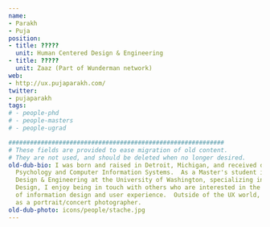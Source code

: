 ```yaml
---
name:
- Parakh
- Puja
position:
- title: ?????
  unit: Human Centered Design & Engineering
- title: ?????
  unit: Zaaz (Part of Wunderman network)
web:
- http://ux.pujaparakh.com/
twitter:
- pujaparakh
tags:
# - people-phd
# - people-masters
# - people-ugrad

############################################################
# These fields are provided to ease migration of old content.
# They are not used, and should be deleted when no longer desired.
old-dub-bio: I was born and raised in Detroit, Michigan, and received degrees in Behavioral
  Psychology and Computer Information Systems.  As a Master's student in Human Centered
  Design & Engineering at the University of Washington, specializing in User Centered
  Design, I enjoy being in touch with others who are interested in the latest trends
  of information design and user experience.  Outside of the UX world, I also work
  as a portrait/concert photographer.
old-dub-photo: icons/people/stache.jpg
---
```

